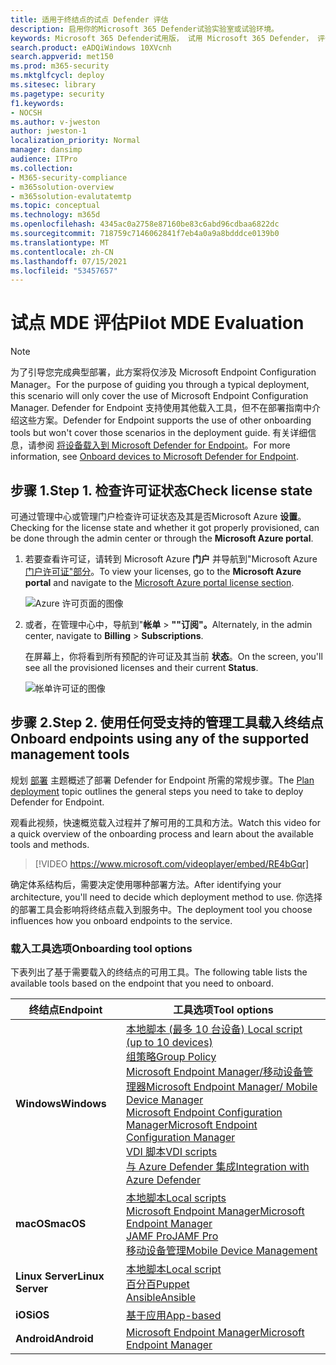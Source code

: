 ```yaml
---
title: 适用于终结点的试点 Defender 评估
description: 启用你的Microsoft 365 Defender试验实验室或试验环境。
keywords: Microsoft 365 Defender试用版， 试用 Microsoft 365 Defender， 评估 Microsoft 365 Defender， Microsoft 365 Defender 评估实验室， Microsoft 365 Defender 试点， 网络安全， 高级永久性威胁， 企业安全， 设备， 设备， 标识， 用户， 数据， 应用程序， 事件， 自动调查和修正， 高级搜寻
search.product: eADQiWindows 10XVcnh
search.appverid: met150
ms.prod: m365-security
ms.mktglfcycl: deploy
ms.sitesec: library
ms.pagetype: security
f1.keywords:
- NOCSH
ms.author: v-jweston
author: jweston-1
localization_priority: Normal
manager: dansimp
audience: ITPro
ms.collection:
- M365-security-compliance
- m365solution-overview
- m365solution-evalutatemtp
ms.topic: conceptual
ms.technology: m365d
ms.openlocfilehash: 4345ac0a2758e87160be83c6abd96cdbaa6822dc
ms.sourcegitcommit: 718759c7146062841f7eb4a0a9a8bdddce0139b0
ms.translationtype: MT
ms.contentlocale: zh-CN
ms.lasthandoff: 07/15/2021
ms.locfileid: "53457657"
---
```

# <a name="pilot-mde-evaluation"></a><span data-ttu-id="18956-104">试点 MDE 评估</span><span class="sxs-lookup"><span data-stu-id="18956-104">Pilot MDE Evaluation</span></span>

>[!NOTE]
><span data-ttu-id="18956-105">为了引导您完成典型部署，此方案将仅涉及 Microsoft Endpoint Configuration Manager。</span><span class="sxs-lookup"><span data-stu-id="18956-105">For the purpose of guiding you through a typical deployment, this scenario will only cover the use of Microsoft Endpoint Configuration Manager.</span></span> <span data-ttu-id="18956-106">Defender for Endpoint 支持使用其他载入工具，但不在部署指南中介绍这些方案。</span><span class="sxs-lookup"><span data-stu-id="18956-106">Defender for Endpoint supports the use of other onboarding tools but won't cover those scenarios in the deployment guide.</span></span> <span data-ttu-id="18956-107">有关详细信息，请参阅 [将设备载入到 Microsoft Defender for Endpoint](onboard-configure.md)。</span><span class="sxs-lookup"><span data-stu-id="18956-107">For more information, see [Onboard devices to Microsoft Defender for Endpoint](onboard-configure.md).</span></span>

## <a name="step-1-check-license-state"></a><span data-ttu-id="18956-108">步骤 1.</span><span class="sxs-lookup"><span data-stu-id="18956-108">Step 1.</span></span> <span data-ttu-id="18956-109">检查许可证状态</span><span class="sxs-lookup"><span data-stu-id="18956-109">Check license state</span></span>

<span data-ttu-id="18956-110">可通过管理中心或管理门户检查许可证状态及其是否Microsoft Azure **设置**。</span><span class="sxs-lookup"><span data-stu-id="18956-110">Checking for the license state and whether it got properly provisioned, can be done through the admin center or through the **Microsoft Azure portal**.</span></span>

1. <span data-ttu-id="18956-111">若要查看许可证，请转到 Microsoft Azure **门户** 并导航到"Microsoft Azure [门户许可证"部分](https://portal.azure.com/#blade/Microsoft_AAD_IAM/LicensesMenuBlade/Products)。</span><span class="sxs-lookup"><span data-stu-id="18956-111">To view your licenses, go to the **Microsoft Azure portal** and navigate to the [Microsoft Azure portal license section](https://portal.azure.com/#blade/Microsoft_AAD_IAM/LicensesMenuBlade/Products).</span></span>

   ![Azure 许可页面的图像](images/atp-licensing-azure-portal.png)

1. <span data-ttu-id="18956-113">或者，在管理中心中，导航到"**帐单**  >  **""订阅"。**</span><span class="sxs-lookup"><span data-stu-id="18956-113">Alternately, in the admin center, navigate to **Billing** > **Subscriptions**.</span></span>

    <span data-ttu-id="18956-114">在屏幕上，你将看到所有预配的许可证及其当前 **状态**。</span><span class="sxs-lookup"><span data-stu-id="18956-114">On the screen, you'll see all the provisioned licenses and their current **Status**.</span></span>

    ![帐单许可证的图像](images/atp-billing-subscriptions.png)

## <a name="step-2-onboard-endpoints-using-any-of-the-supported-management-tools"></a><span data-ttu-id="18956-116">步骤 2.</span><span class="sxs-lookup"><span data-stu-id="18956-116">Step 2.</span></span> <span data-ttu-id="18956-117">使用任何受支持的管理工具载入终结点</span><span class="sxs-lookup"><span data-stu-id="18956-117">Onboard endpoints using any of the supported management tools</span></span>

<span data-ttu-id="18956-118">规划 [部署](deployment-strategy.md) 主题概述了部署 Defender for Endpoint 所需的常规步骤。</span><span class="sxs-lookup"><span data-stu-id="18956-118">The [Plan deployment](deployment-strategy.md) topic outlines the general steps you need to take to deploy Defender for Endpoint.</span></span>  

<span data-ttu-id="18956-119">观看此视频，快速概览载入过程并了解可用的工具和方法。</span><span class="sxs-lookup"><span data-stu-id="18956-119">Watch this video for a quick overview of the onboarding process and learn about the available tools and methods.</span></span>

> [!VIDEO https://www.microsoft.com/videoplayer/embed/RE4bGqr]

<span data-ttu-id="18956-120">确定体系结构后，需要决定使用哪种部署方法。</span><span class="sxs-lookup"><span data-stu-id="18956-120">After identifying your architecture, you'll need to decide which deployment method to use.</span></span> <span data-ttu-id="18956-121">你选择的部署工具会影响将终结点载入到服务中。</span><span class="sxs-lookup"><span data-stu-id="18956-121">The deployment tool you choose influences how you onboard endpoints to the service.</span></span>

### <a name="onboarding-tool-options"></a><span data-ttu-id="18956-122">载入工具选项</span><span class="sxs-lookup"><span data-stu-id="18956-122">Onboarding tool options</span></span>

<span data-ttu-id="18956-123">下表列出了基于需要载入的终结点的可用工具。</span><span class="sxs-lookup"><span data-stu-id="18956-123">The following table lists the available tools based on the endpoint that you need to onboard.</span></span>

| <span data-ttu-id="18956-124">终结点</span><span class="sxs-lookup"><span data-stu-id="18956-124">Endpoint</span></span>     | <span data-ttu-id="18956-125">工具选项</span><span class="sxs-lookup"><span data-stu-id="18956-125">Tool options</span></span>                       |
|--------------|------------------------------------------|
| <span data-ttu-id="18956-126">**Windows**</span><span class="sxs-lookup"><span data-stu-id="18956-126">**Windows**</span></span>  |  [<span data-ttu-id="18956-127">本地脚本 (最多 10 台设备) </span><span class="sxs-lookup"><span data-stu-id="18956-127">Local script (up to 10 devices)</span></span>](../defender-endpoint/configure-endpoints-script.md) <br> [<span data-ttu-id="18956-128">组策略</span><span class="sxs-lookup"><span data-stu-id="18956-128">Group Policy</span></span>](../defender-endpoint/configure-endpoints-gp.md) <br> [<span data-ttu-id="18956-129">Microsoft Endpoint Manager/移动设备管理器</span><span class="sxs-lookup"><span data-stu-id="18956-129">Microsoft Endpoint Manager/ Mobile Device Manager</span></span>](../defender-endpoint/configure-endpoints-mdm.md) <br> [<span data-ttu-id="18956-130">Microsoft Endpoint Configuration Manager</span><span class="sxs-lookup"><span data-stu-id="18956-130">Microsoft Endpoint Configuration Manager</span></span>](../defender-endpoint/configure-endpoints-sccm.md) <br> [<span data-ttu-id="18956-131">VDI 脚本</span><span class="sxs-lookup"><span data-stu-id="18956-131">VDI scripts</span></span>](../defender-endpoint/configure-endpoints-vdi.md) <br> [<span data-ttu-id="18956-132">与 Azure Defender 集成</span><span class="sxs-lookup"><span data-stu-id="18956-132">Integration with Azure Defender</span></span>](../defender-endpoint/configure-server-endpoints.md#integration-with-azure-defender) |
| <span data-ttu-id="18956-133">**macOS**</span><span class="sxs-lookup"><span data-stu-id="18956-133">**macOS**</span></span>    | [<span data-ttu-id="18956-134">本地脚本</span><span class="sxs-lookup"><span data-stu-id="18956-134">Local scripts</span></span>](../defender-endpoint/mac-install-manually.md) <br> [<span data-ttu-id="18956-135">Microsoft Endpoint Manager</span><span class="sxs-lookup"><span data-stu-id="18956-135">Microsoft Endpoint Manager</span></span>](../defender-endpoint/mac-install-with-intune.md) <br> [<span data-ttu-id="18956-136">JAMF Pro</span><span class="sxs-lookup"><span data-stu-id="18956-136">JAMF Pro</span></span>](../defender-endpoint/mac-install-with-jamf.md) <br> [<span data-ttu-id="18956-137">移动设备管理</span><span class="sxs-lookup"><span data-stu-id="18956-137">Mobile Device Management</span></span>](../defender-endpoint/mac-install-with-other-mdm.md) |
| <span data-ttu-id="18956-138">**Linux Server**</span><span class="sxs-lookup"><span data-stu-id="18956-138">**Linux Server**</span></span> | [<span data-ttu-id="18956-139">本地脚本</span><span class="sxs-lookup"><span data-stu-id="18956-139">Local script</span></span>](../defender-endpoint/linux-install-manually.md) <br> [<span data-ttu-id="18956-140">百分百</span><span class="sxs-lookup"><span data-stu-id="18956-140">Puppet</span></span>](../defender-endpoint/linux-install-with-puppet.md) <br> [<span data-ttu-id="18956-141">Ansible</span><span class="sxs-lookup"><span data-stu-id="18956-141">Ansible</span></span>](../defender-endpoint/linux-install-with-ansible.md)|
| <span data-ttu-id="18956-142">**iOS**</span><span class="sxs-lookup"><span data-stu-id="18956-142">**iOS**</span></span>      | [<span data-ttu-id="18956-143">基于应用</span><span class="sxs-lookup"><span data-stu-id="18956-143">App-based</span></span>](../defender-endpoint/ios-install.md)                                |
| <span data-ttu-id="18956-144">**Android**</span><span class="sxs-lookup"><span data-stu-id="18956-144">**Android**</span></span>  | [<span data-ttu-id="18956-145">Microsoft Endpoint Manager</span><span class="sxs-lookup"><span data-stu-id="18956-145">Microsoft Endpoint Manager</span></span>](../defender-endpoint/android-intune.md)               |
